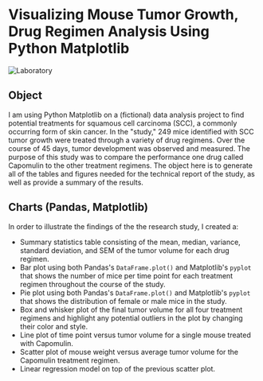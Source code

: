 # Visualizing Mouse Tumor Growth, Drug Regimen Analysis Using Python Matplotlib

![Laboratory](Images/Laboratory.jpg)

## Object

I am using Python Matplotlib on a (fictional) data analysis project to find potential treatments for squamous cell carcinoma (SCC), a commonly occurring form of skin cancer. In the "study," 249 mice identified with SCC tumor growth were treated through a variety of drug regimens. Over the course of 45 days, tumor development was observed and measured. The purpose of this study was to compare the performance one drug called Capomulin to the other treatment regimens. The object here is to generate all of the tables and figures needed for the technical report of the study, as well as provide a summary of the results. 

## Charts (Pandas, Matplotlib)

In order to illustrate the findings of the the research study, I created a: 
* Summary statistics table consisting of the mean, median, variance, standard deviation, and SEM of the tumor volume for each drug regimen.
* Bar plot using both Pandas's `DataFrame.plot()` and Matplotlib's `pyplot` that shows  the number of mice per time point for each treatment regimen throughout the course of the study.
* Pie plot using both Pandas's `DataFrame.plot()` and Matplotlib's `pyplot` that shows the distribution of female or male mice in the study.
* Box and whisker plot of the final tumor volume for all four treatment regimens and highlight any potential outliers in the plot by changing their color and style.
* Line plot of time point versus tumor volume for a single mouse treated with Capomulin.
* Scatter plot of mouse weight versus average tumor volume for the Capomulin treatment regimen.
* Linear regression model on top of the previous scatter plot.
